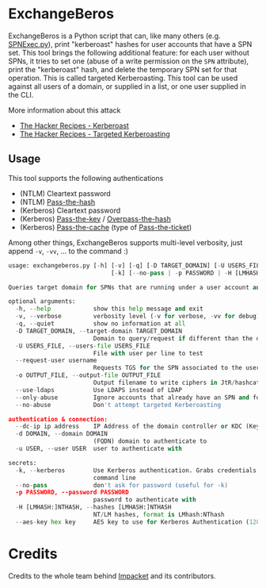 # ExchangeBeros

ExchangeBeros is a Python script that can, like many others (e.g. [SPNExec.py](https://github.com/SecureAuthCorp/impacket/blob/master/examples/GetUserSPNs.py)), print "kerberoast" hashes for user accounts that have a SPN set. 
This tool brings the following additional feature: for each user without SPNs, it tries to set one (abuse of a write permission on the `SPN` attribute), print the "kerberoast" hash, and delete the temporary SPN set for that operation. This is called targeted Kerberoasting.
This tool can be used against all users of a domain, or supplied in a list, or one user supplied in the CLI.

More information about this attack
 - [The Hacker Recipes - Kerberoast](https://www.thehacker.recipes/ad/movement/kerberos/kerberoast)
 - [The Hacker Recipes - Targeted Kerberoasting](https://www.thehacker.recipes/ad/movement/access-controls/targeted-kerberoasting)

## Usage

This tool supports the following authentications
 - (NTLM) Cleartext password
 - (NTLM) [Pass-the-hash](https://www.thehacker.recipes/active-directory-domain-services/movement/lm-and-ntlm/pass-the-hash)
 - (Kerberos) Cleartext password
 - (Kerberos) [Pass-the-key](https://www.thehacker.recipes/ad/movement/kerberos/ptk) / [Overpass-the-hash](https://www.thehacker.recipes/ad/movement/kerberos/opth)
 - (Kerberos) [Pass-the-cache](https://www.thehacker.recipes/ad/movement/kerberos/ptc) (type of [Pass-the-ticket](https://www.thehacker.recipes/ad/movement/kerberos/ptt))

Among other things, ExchangeBeros supports multi-level verbosity, just append `-v`, `-vv`, ... to the command :)

```python
usage: exchangeberos.py [-h] [-v] [-q] [-D TARGET_DOMAIN] [-U USERS_FILE] [--request-user username] [-o OUTPUT_FILE] [--use-ldaps] [--only-abuse] [--no-abuse] [--dc-ip ip address] [-d DOMAIN] [-u USER]
                             [-k] [--no-pass | -p PASSWORD | -H [LMHASH:]NTHASH | --aes-key hex key]

Queries target domain for SPNs that are running under a user account and operate targeted Kerberoasting

optional arguments:
  -h, --help            show this help message and exit
  -v, --verbose         verbosity level (-v for verbose, -vv for debug)
  -q, --quiet           show no information at all
  -D TARGET_DOMAIN, --target-domain TARGET_DOMAIN
                        Domain to query/request if different than the domain of the user. Allows for Kerberoasting across trusts.
  -U USERS_FILE, --users-file USERS_FILE
                        File with user per line to test
  --request-user username
                        Requests TGS for the SPN associated to the user specified (just the username, no domain needed)
  -o OUTPUT_FILE, --output-file OUTPUT_FILE
                        Output filename to write ciphers in JtR/hashcat format
  --use-ldaps           Use LDAPS instead of LDAP
  --only-abuse          Ignore accounts that already have an SPN and focus on targeted Kerberoasting
  --no-abuse            Don't attempt targeted Kerberoasting

authentication & connection:
  --dc-ip ip address    IP Address of the domain controller or KDC (Key Distribution Center) for Kerberos. If omitted it will use the domain part (FQDN) specified in the identity parameter
  -d DOMAIN, --domain DOMAIN
                        (FQDN) domain to authenticate to
  -u USER, --user USER  user to authenticate with

secrets:
  -k, --kerberos        Use Kerberos authentication. Grabs credentials from .ccache file (KRB5CCNAME) based on target parameters. If valid credentials cannot be found, it will use the ones specified in the
                        command line
  --no-pass             don't ask for password (useful for -k)
  -p PASSWORD, --password PASSWORD
                        password to authenticate with
  -H [LMHASH:]NTHASH, --hashes [LMHASH:]NTHASH
                        NT/LM hashes, format is LMhash:NThash
  --aes-key hex key     AES key to use for Kerberos Authentication (128 or 256 bits)
```

# Credits

Credits to the whole team behind [Impacket](https://github.com/SecureAuthCorp/impacket/) and its contributors.
